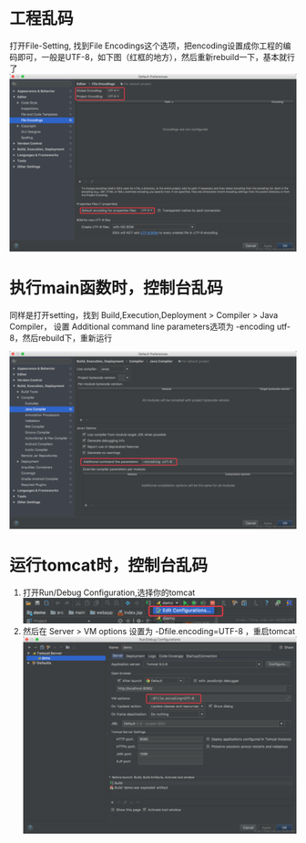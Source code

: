 # 工程乱码

打开File-Setting, 找到File Encodings这个选项，把encoding设置成你工程的编码即可，一般是UTF-8，如下图（红框的地方），然后重新rebuild一下，基本就行了
![title](https://raw.githubusercontent.com/wangnan846481767/gitnote-images/master/2019/06/20/20180618122110880-1560999324348.png)
# 执行main函数时，控制台乱码

同样是打开setting，找到 Build,Execution,Deployment > Compiler > Java Compiler， 设置 Additional command line parameters选项为 -encoding utf-8，然后rebuild下，重新运行

![title](https://raw.githubusercontent.com/wangnan846481767/gitnote-images/master/2019/06/20/20180618122329161-1560999339029.png)

# 运行tomcat时，控制台乱码
1. 打开Run/Debug Configuration,选择你的tomcat
	![title](https://raw.githubusercontent.com/wangnan846481767/gitnote-images/master/2019/06/20/20180618122616180-1560999390661.png)
2. 然后在 Server > VM options 设置为 -Dfile.encoding=UTF-8 ，重启tomcat
 	![title](https://raw.githubusercontent.com/wangnan846481767/gitnote-images/master/2019/06/20/20180618122645199-1560999406638.png)
